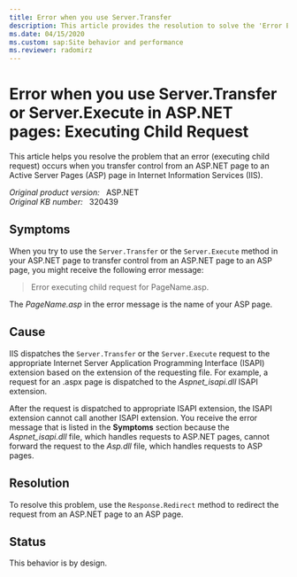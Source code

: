 ```yaml
---
title: Error when you use Server.Transfer
description: This article provides the resolution to solve the 'Error Executing Child Request' error.
ms.date: 04/15/2020
ms.custom: sap:Site behavior and performance
ms.reviewer: radomirz
---
```

# Error when you use Server.Transfer or Server.Execute in ASP.NET pages: Executing Child Request

This article helps you resolve the problem that an error (executing child request) occurs when you transfer control from an ASP.NET page to an Active Server Pages (ASP) page in Internet Information Services (IIS).

_Original product version:_ &nbsp; ASP.NET  
_Original KB number:_ &nbsp; 320439

## Symptoms

When you try to use the `Server.Transfer` or the `Server.Execute` method in your ASP.NET page to transfer control from an ASP.NET page to an ASP page, you might receive the following error message:

> Error executing child request for PageName.asp.

The *PageName.asp* in the error message is the name of your ASP page.

## Cause

IIS dispatches the `Server.Transfer` or the `Server.Execute` request to the appropriate Internet Server Application Programming Interface (ISAPI) extension based on the extension of the requesting file. For example, a request for an .aspx page is dispatched to the *Aspnet_isapi.dll* ISAPI extension.

After the request is dispatched to appropriate ISAPI extension, the ISAPI extension cannot call another ISAPI extension. You receive the error message that is listed in the **Symptoms** section because the *Aspnet_isapi.dll* file, which handles requests to ASP.NET pages, cannot forward the request to the *Asp.dll* file, which handles requests to ASP pages.

## Resolution

To resolve this problem, use the `Response.Redirect` method to redirect the request from an ASP.NET page to an ASP page.

## Status

This behavior is by design.
